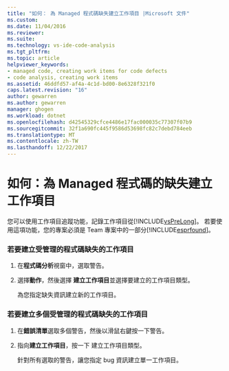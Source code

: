 ```yaml
---
title: "如何： 為 Managed 程式碼缺失建立工作項目 |Microsoft 文件"
ms.custom: 
ms.date: 11/04/2016
ms.reviewer: 
ms.suite: 
ms.technology: vs-ide-code-analysis
ms.tgt_pltfrm: 
ms.topic: article
helpviewer_keywords:
- managed code, creating work items for code defects
- code analysis, creating work items
ms.assetid: 46ddfd57-af4a-4c1d-bd00-8e6328f321f0
caps.latest.revision: "16"
author: gewarren
ms.author: gewarren
manager: ghogen
ms.workload: dotnet
ms.openlocfilehash: d42545329cfce4486e17fac000035c77307f07b9
ms.sourcegitcommit: 32f1a690fc445f9586d53698fc82c7debd784eeb
ms.translationtype: MT
ms.contentlocale: zh-TW
ms.lasthandoff: 12/22/2017
---
```

# <a name="how-to-create-a-work-item-for-a-managed-code-defect"></a>如何：為 Managed 程式碼的缺失建立工作項目
您可以使用工作項目追蹤功能，記錄工作項目從[!INCLUDE[vsPreLong](../code-quality/includes/vsprelong_md.md)]。 若要使用這項功能，您的專案必須是 Team 專案中的一部分[!INCLUDE[esprfound](../code-quality/includes/esprfound_md.md)]。  
  
### <a name="to-create-a-work-item-for-managed-code-defect"></a>若要建立受管理的程式碼缺失的工作項目  
  
1.  在**程式碼分析**視窗中，選取警告。  
  
2.  選擇**動作**，然後選擇 **建立工作項目**並選擇要建立的工作項目類型。  
  
     為您指定缺失資訊建立新的工作項目。  
  
### <a name="to-create-a-work-item-for-multiple-managed-code-defects"></a>若要建立多個受管理的程式碼缺失的工作項目  
  
1.  在**錯誤清單**選取多個警告，然後以滑鼠右鍵按一下警告。  
  
2.  指向**建立工作項目**，按一下 建立工作項目類型。  
  
     針對所有選取的警告，讓您指定 bug 資訊建立單一工作項目。